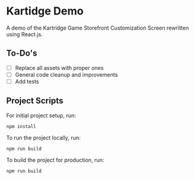 # Kartidge Demo

A demo of the Kartridge Game Storefront Customization Screen rewritten using React.js.

## To-Do's

- [ ] Replace all assets with proper ones
- [ ] General code cleanup and improvements
- [ ] Add tests

## Project Scripts

For initial project setup, run:

`npm install`

To run the project locally, run:

`npm run build`

To build the project for production, run:

`npm run build`
